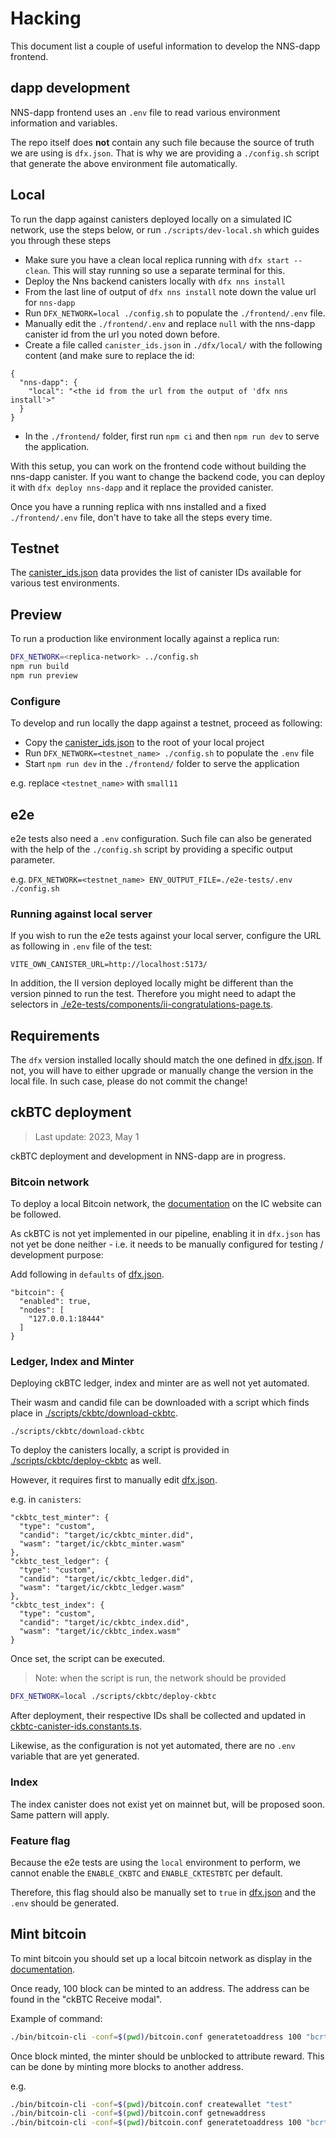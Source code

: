 # Hacking

This document list a couple of useful information to develop the NNS-dapp frontend.

## dapp development

NNS-dapp frontend uses an `.env` file to read various environment information and variables.

The repo itself does **not** contain any such file because the source of truth we are using is `dfx.json`.
That is why we are providing a `./config.sh` script that generate the above environment file automatically.

## Local

To run the dapp against canisters deployed locally on a simulated IC network, use the steps below, or run `./scripts/dev-local.sh` which guides you through these steps

- Make sure you have a clean local replica running with `dfx start --clean`. This will stay running so use a separate terminal for this.
- Deploy the Nns backend canisters locally with `dfx nns install`
- From the last line of output of `dfx nns install` note down the value url for `nns-dapp`
- Run `DFX_NETWORK=local ./config.sh` to populate the `./frontend/.env` file.
- Manually edit the `./frontend/.env` and replace `null` with the nns-dapp canister id from the url you noted down before.
- Create a file called `canister_ids.json` in `./dfx/local/` with the following content (and make sure to replace the id:
```
{
  "nns-dapp": {
    "local": "<the id from the url from the output of 'dfx nns install'>"
  }
}
```
- In the `./frontend/` folder, first run `npm ci` and then `npm run dev` to serve the application.

With this setup, you can work on the frontend code without building the
nns-dapp canister. If you want to change the backend code, you can deploy it
with `dfx deploy nns-dapp` and it replace the provided canister.

Once you have a running replica with nns installed and a fixed
`./frontend/.env` file, don't have to take all the steps every time.

## Testnet

The [canister_ids.json] data provides the list of canister IDs available for various test environments.

## Preview

To run a production like environment locally against a replica run:

```bash
DFX_NETWORK=<replica-network> ../config.sh
npm run build
npm run preview
```

### Configure

To develop and run locally the dapp against a testnet, proceed as following:

- Copy the [canister_ids.json] to the root of your local project
- Run `DFX_NETWORK=<testnet_name> ./config.sh` to populate the `.env` file
- Start `npm run dev` in the `./frontend/` folder to serve the application

e.g. replace `<testnet_name>` with `small11`

## e2e

e2e tests also need a `.env` configuration. Such file can also be generated with the help of the `./config.sh` script by providing a specific output parameter.

e.g. `DFX_NETWORK=<testnet_name> ENV_OUTPUT_FILE=./e2e-tests/.env ./config.sh`

### Running against local server

If you wish to run the e2e tests against your local server, configure the URL as following in `.env` file of the test:

```
VITE_OWN_CANISTER_URL=http://localhost:5173/
```

In addition, the II version deployed locally might be different than the version pinned to run the test. Therefore you might need to adapt the selectors in [./e2e-tests/components/ii-congratulations-page.ts](./e2e-tests/components/ii-congratulations-page.ts).

## Requirements

The `dfx` version installed locally should match the one defined in [dfx.json](https://github.com/dfinity/nns-dapp/blob/main/dfx.json). If not, you will have to either upgrade or manually change the version in the local file. In such case, please do not commit the change!

[canister_ids.json]: https://github.com/dfinity/nns-dapp/blob/testnets/testnets/canister_ids.json
[package.json]: https://github.com/dfinity/nns-dapp/blob/main/frontend/package.json

## ckBTC deployment

> Last update: 2023, May 1

ckBTC deployment and development in NNS-dapp are in progress.

### Bitcoin network

To deploy a local Bitcoin network, the [documentation](https://internetcomputer.org/docs/current/developer-docs/integrations/bitcoin/local-development) on the IC website can be followed.

As ckBTC is not yet implemented in our pipeline, enabling it in `dfx.json` has not yet be done neither - i.e. it needs to be manually configured for testing / development purpose:

Add following in `defaults` of [dfx.json](./dfx.json).

```
"bitcoin": {
  "enabled": true,
  "nodes": [
    "127.0.0.1:18444"
  ]
}
```

### Ledger, Index and Minter

Deploying ckBTC ledger, index and minter are as well not yet automated.

Their wasm and candid file can be downloaded with a script which finds place in [./scripts/ckbtc/download-ckbtc](./scripts/ckbtc/download-ckbtc).

```
./scripts/ckbtc/download-ckbtc
```

To deploy the canisters locally, a script is provided in [./scripts/ckbtc/deploy-ckbtc](./scripts/ckbtc/deploy-ckbtc) as well.

However, it requires first to manually edit [dfx.json](./dfx.json).

e.g. in `canisters`:

```
"ckbtc_test_minter": {
  "type": "custom",
  "candid": "target/ic/ckbtc_minter.did",
  "wasm": "target/ic/ckbtc_minter.wasm"
},
"ckbtc_test_ledger": {
  "type": "custom",
  "candid": "target/ic/ckbtc_ledger.did",
  "wasm": "target/ic/ckbtc_ledger.wasm"
},
"ckbtc_test_index": {
  "type": "custom",
  "candid": "target/ic/ckbtc_index.did",
  "wasm": "target/ic/ckbtc_index.wasm"
}
```

Once set, the script can be executed.

> Note: when the script is run, the network should be provided

```bash
DFX_NETWORK=local ./scripts/ckbtc/deploy-ckbtc
```

After deployment, their respective IDs shall be collected and updated in [ckbtc-canister-ids.constants.ts](./frontend/src/lib/constants/ckbtc-canister-ids.constants.ts).

Likewise, as the configuration is not yet automated, there are no `.env` variable that are yet generated.

### Index

The index canister does not exist yet on mainnet but, will be proposed soon. Same pattern will apply.

### Feature flag

Because the e2e tests are using the `local` environment to perform, we cannot enable the `ENABLE_CKBTC` and `ENABLE_CKTESTBTC` per default. 

Therefore, this flag should also be manually set to `true` in [dfx.json](./dfx.json) and the `.env` should be generated.

## Mint bitcoin

To mint bitcoin you should set up a local bitcoin network as display in the [documentation](https://internetcomputer.org/docs/current/developer-docs/integrations/bitcoin/local-development).

Once ready, 100 block can be minted to an address. The address can be found in the "ckBTC Receive modal".

Example of command:

```bash
./bin/bitcoin-cli -conf=$(pwd)/bitcoin.conf generatetoaddress 100 "bcrt1q286kjxmad4zmhex2dqus4t6u53z49y3shns028"
```

Once block minted, the minter should be unblocked to attribute reward. This can be done by minting more blocks to another address.

e.g.

```bash
./bin/bitcoin-cli -conf=$(pwd)/bitcoin.conf createwallet "test"
./bin/bitcoin-cli -conf=$(pwd)/bitcoin.conf getnewaddress
./bin/bitcoin-cli -conf=$(pwd)/bitcoin.conf generatetoaddress 100 "bcrt1qtq30nuztv40nkncckn70n09tlype96snkxzhmt"
```